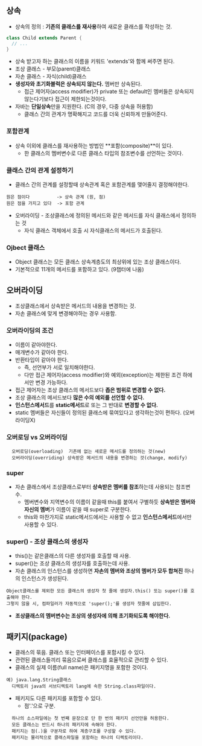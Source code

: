 ## 상속
* 상속의 정의 : **기존의 클래스를 재사용**하여 새로운 클래스를 작성하는 것.
```java
class Child extends Parent {
  // ...
}
```
* 상속 받고자 하는 클래스의 이름을 키워드 'extends'와 함께 써주면 된다.
* 조상 클래스 - 부모(parent)클래스
* 자손 클래스 - 자식(child)클래스
* **생성자와 초기화블럭은 상속되지 않는다.** 멤버만 상속된다.
  * 접근 제어자(access modifier)가 private 또는 default인 멤버들은 상속되지 않는다기보다 접근이 제한되는것이다.
* 자바는 **단일상속**만을 지원한다. (C의 경우, 다중 상속을 허용함)
  * 클래스 간의 관계가 명확해지고 코드를 더욱 신뢰하게 만들어준다.

### 포함관계
* 상속 이외에 클래스를 재사용하는 방법인 **포함(composite)**이 있다.
  * 한 클래스의 멤버변수로 다른 클래스 타입의 참조변수를 선언하는 것이다.

### 클래스 간의 관계 설정하기
* 클래스 간의 관계를 설정할때 상속관계 혹은 포함관계를 맺어줄지 결정해야한다.
```
원은 점이다          -> 상속 관계 (원, 점)
원은 점을 가지고 있다  -> 포함 관계
```
* 오버라이딩 - 조상클래스에 정의된 메서드와 같은 메서드를 자식 클래스에서 정의하는 것
  * 자식 클래스 객체에서 호출 시 자식클래스의 메서드가 호출된다.

### Ojbect 클래스
* Object 클래스는 모든 클래스 상속계층도의 최상위에 있는 조상 클래스이다.
* 기본적으로 11개의 메서드를 포함하고 있다. (9챕터에 나옴)

## 오버라이딩
* 조상클래스에서 상속받은 메서드의 내용을 변경하는 것.
* 자손 클래스에 맞게 변경해야하는 경우 사용함.

### 오버라이딩의 조건
* 이름이 같아야한다.
* 매개변수가 같아야 한다.
* 반환타입이 같아야 한다.
  * 즉, 선언부가 서로 일치해야한다.
  * 다만 접근 제어자(access modifier)와 예외(exception)는 제한된 조건 하에서만 변경 가능하다.
* 접근 제어자는 조상 클래스의 메서드보다 **좁은 범위로 변경할 수 없다.**
* 조상 클래스의 메서드보다 **많은 수의 예외를 선언할 수 없다.**
* **인스턴스메서드**를 **static메서드**로 또는 그 반대로 **변경할 수 없다.**
* static 멤버들은 자신들이 정의된 클래스에 묶여있다고 생각하는것이 편하다. (오버라이딩X)

### 오버로딩 vs 오버라이딩
```
  오버로딩(overloading)  기존에 없는 새로운 메서드를 정의하는 것(new)
  오버라이딩(overriding) 상속받은 메서드의 내용을 변경하는 것(change, modify)
```

### super
* 자손 클래스에서 조상클래스로부터 **상속받은 멤버를 참조**하는데 사용되는 참조변수.
  * 멤버변수와 지역변수의 이름이 같을때 this를 붙여서 구별하듯 **상속받은 멤버와 자신의 멤버**가 이름이 같을 때 super로 구분한다.
  * this와 마찬가지로 static메서드에서는 사용할 수 없고 **인스턴스메서드**에서만 사용할 수 있다.

### super() - 조상 클래스의 생성자
* this()는 같은클래스의 다른 생성자를 호출할 때 사용.
* super()는 조상 클래스의 생성자를 호출하는데 사용.
* 자손 클래스의 인스턴스를 생성하면 **자손의 멤버와 조상의 멤버가 모두 합쳐진** 하나의 인스턴스가 생성된다.
```
Object클래스를 제외한 모든 클래스의 생성자 첫 줄에 생성자.this() 또는 super()를 호출해야 한다.
그렇지 않을 시, 컴파일러가 자동적으로 'super();'를 생성자 첫줄에 삽입한다.
```
* **조상클래스의 멤버변수는 조상의 생성자에 의해 초기화되도록 해야한다.**

## 패키지(package)
* 클래스의 묶음. 클래스 또는 인터페이스를 포함시킬 수 있다.
* 관련된 클래스들끼리 묶음으로써 클래스를 효율적으로 관리할 수 있다.
* 클래스의 실제 이름(full name)은 패키지명을 포함한 것이다.
```
예) java.lang.String클래스
  디렉토리 java의 서브디렉토리 lang에 속한 String.class파일이다.
```
* 패키지도 다른 패키지를 포함할 수 있다.
  * 점'.'으로 구분.
```
  하나의 소스파일에는 첫 번째 문장으로 단 한 번의 패키지 선언만을 허용한다.
  모든 클래스는 반드시 하나의 패키지에 속해야 한다.
  패키지는 점(.)을 구분자로 하여 계층구조를 구성할 수 있다.
  패키지는 물리적으로 클래스파일을 포함하는 하나의 디렉토리이다.
```
